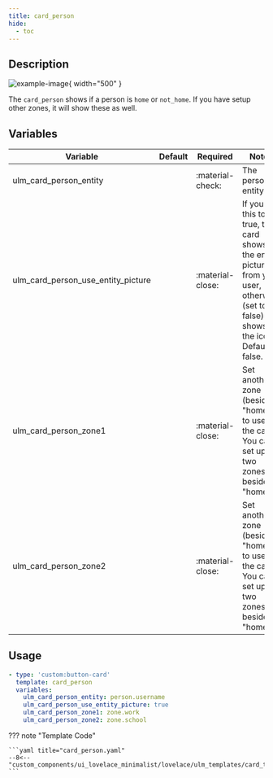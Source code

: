 ```yaml
---
title: card_person
hide:
  - toc
---
```

<!-- markdownlint-disable MD046 -->

## Description

![example-image](../../assets/img/ulm_cards/card_person.png){ width="500" }

The `card_person` shows if a person is `home` or `not_home`. If you have setup other zones, it will show these as well.

## Variables

| Variable | Default | Required         | Notes             |
|----------|---------|------------------|-------------------|
| ulm_card_person_entity     |         | :material-check: | The person entity |
| ulm_card_person_use_entity_picture |       | :material-close: | If you set this to true, the card shows the entity picture from your user, otherwise (set to false) shows the icon. Default is false. |
| ulm_card_person_zone1     |         | :material-close: | Set another zone (beside "home") to use for the card. You can set up two zones besides "home". |
| ulm_card_person_zone2     |         | :material-close: | Set another zone (beside "home") to use for the card. You can set up two zones besides "home". |

## Usage

```yaml
- type: 'custom:button-card'
  template: card_person
  variables:
    ulm_card_person_entity: person.username
    ulm_card_person_use_entity_picture: true
    ulm_card_person_zone1: zone.work
    ulm_card_person_zone2: zone.school
```

??? note "Template Code"

    ```yaml title="card_person.yaml"
    --8<-- "custom_components/ui_lovelace_minimalist/lovelace/ulm_templates/card_templates/cards/card_person.yaml"
    ```
